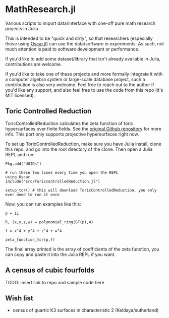 # MathResearch.jl
Various scripts to import data/interface with one-off pure math research projects in Julia.

This is intended to be "quick and dirty", so that researchers 
(especially those using [Oscar.jl](https://docs.oscar-system.org/stable/)) can use the
data/software in experiments. 
As such, not much attention is paid to software development or performance.

If you'd like to add some dataset/library that isn't already available in Julia,
contributions are welcome. 

If you'd like to take one of these projects and more formally integrate
it with a computer algebra system or large-scale database project,
such a contribution is also very welcome.
Feel free to reach out to the author if you'd like any support,
and also feel free to use the code from this repo (it's MIT licensed).

## Toric Controlled Reduction

ToricControlledReduction calculates the zeta function of toric hypersurfaces
over finite fields. See the [original Github repository](https://github.com/edgarcosta/ToricControlledReduction)
for more info. This port only supports projective hypersurfaces right now.

To set up ToricControlledReduction, make sure you have Julia install,
clone this repo, and go into the root directory of the clone. 
Then open a Julia REPL and run:

```
Pkg.add("UUIDs")

# run these two lines every time you open the REPL
using Oscar 
include("src/ToriccontrolledReduction.jl") 

setup_tcr() # this will download ToricControlledReduction, you only ever need to run it once
```

Now, you can run examples like this:
```
p = 11

R, (x,y,z,w) = polynomial_ring(GF(p),4)

f = x^4 + y^4 + z^4 + w^4

zeta_function_tcr(p,f)
```

The final array printed is the array of coefficients of the zeta function,
you can copy and paste it into the Julia REPL if you want.

## A census of cubic fourfolds

TODO: insert link to repo and sample code here

## Wish list

* census of quartic K3 surfaces in characteristic 2 (Keldaya/sutherland)
